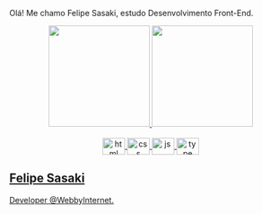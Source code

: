 Olá! Me chamo Felipe Sasaki, estudo Desenvolvimento Front-End.

<div align="center">
  <a href="https://github.com/fesasaki">
  <img height="180em" src="https://github-readme-stats.vercel.app/api?username=fesasaki&show_icons=true&theme=dark&include_all_commits=true&count_private=true"/>
  <img height="180em" src="https://github-readme-stats.vercel.app/api/top-langs/?username=fesasaki&layout=compact&langs_count=7&theme=dark"/>
</div>

  <div align="center" style="display: inline_block"><br>
  <img align="center" alt="html" height="30" width="40" src="https://cdn.jsdelivr.net/gh/devicons/devicon/icons/html5/html5-original.svg">
  <img align="center" alt="css" height="30" width="40" src="https://cdn.jsdelivr.net/gh/devicons/devicon/icons/css3/css3-original.svg">
  <img align="center" alt="js" height="30" width="40" src="https://cdn.jsdelivr.net/gh/devicons/devicon/icons/javascript/javascript-plain.svg">
  <img align="center" alt="type" height="30" width="40" src="https://cdn.jsdelivr.net/gh/devicons/devicon/icons/typescript/typescript-original.svg">
</div>

<div>
  <h2>Felipe Sasaki</h2>
</div>

<div>
  <span>Developer @WebbyInternet.<span>
</div>
